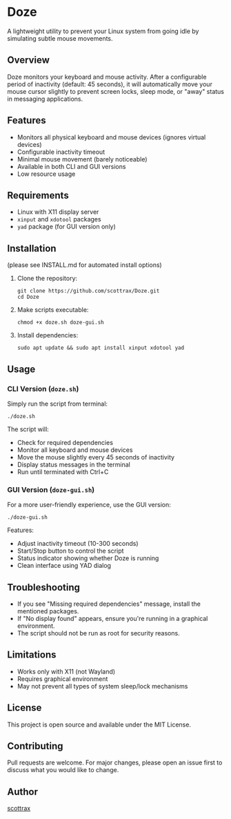 # Doze

A lightweight utility to prevent your Linux system from going idle by simulating subtle mouse movements.

## Overview

Doze monitors your keyboard and mouse activity. After a configurable period of inactivity (default: 45 seconds), it will automatically move your mouse cursor slightly to prevent screen locks, sleep mode, or "away" status in messaging applications.

## Features

- Monitors all physical keyboard and mouse devices (ignores virtual devices)
- Configurable inactivity timeout
- Minimal mouse movement (barely noticeable)
- Available in both CLI and GUI versions
- Low resource usage

## Requirements

- Linux with X11 display server
- `xinput` and `xdotool` packages
- `yad` package (for GUI version only)

## Installation
(please see INSTALL.md for automated install options)

1. Clone the repository:
   ```
   git clone https://github.com/scottrax/Doze.git
   cd Doze
   ```

2. Make scripts executable:
   ```
   chmod +x doze.sh doze-gui.sh
   ```

3. Install dependencies:
   ```
   sudo apt update && sudo apt install xinput xdotool yad
   ```

## Usage

### CLI Version (`doze.sh`)

Simply run the script from terminal:

```
./doze.sh
```

The script will:
- Check for required dependencies
- Monitor all keyboard and mouse devices
- Move the mouse slightly every 45 seconds of inactivity
- Display status messages in the terminal
- Run until terminated with Ctrl+C

### GUI Version (`doze-gui.sh`)

For a more user-friendly experience, use the GUI version:

```
./doze-gui.sh
```

Features:
- Adjust inactivity timeout (10-300 seconds)
- Start/Stop button to control the script
- Status indicator showing whether Doze is running
- Clean interface using YAD dialog

## Troubleshooting

- If you see "Missing required dependencies" message, install the mentioned packages.
- If "No display found" appears, ensure you're running in a graphical environment.
- The script should not be run as root for security reasons.

## Limitations

- Works only with X11 (not Wayland)
- Requires graphical environment
- May not prevent all types of system sleep/lock mechanisms

## License

This project is open source and available under the MIT License.

## Contributing

Pull requests are welcome. For major changes, please open an issue first to discuss what you would like to change.

## Author

[scottrax](https://github.com/scottrax)
